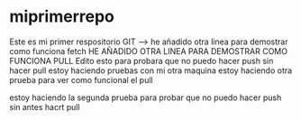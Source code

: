 # miprimerrepo
Este es mi primer respositorio  GIT
-->
he añadido otra linea  para demostrar  como funciona fetch
HE AÑADIDO OTRA LINEA PARA DEMOSTRAR COMO FUNCIONA PULL
Edito esto para probara que no puedo  hacer push  sin hacer pull
estoy  haciendo pruebas con mi otra maquina 
estoy haciendo otra prueba para  ver  como funcional el pull

estoy haciendo la segunda prueba para  probar que no puedo  hacer push sin antes hacrt pull 
